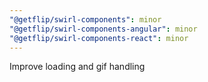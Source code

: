 ```yaml
---
"@getflip/swirl-components": minor
"@getflip/swirl-components-angular": minor
"@getflip/swirl-components-react": minor
---
```


Improve loading and gif handling
